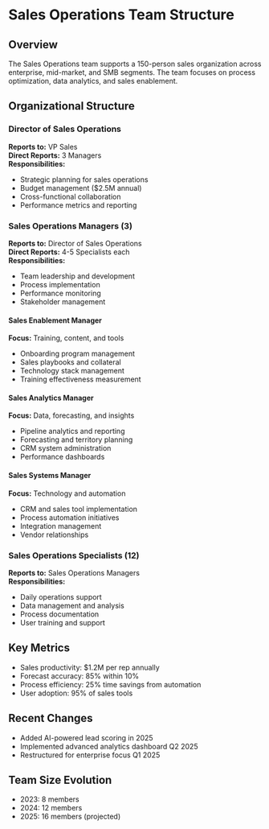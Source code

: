 # Sales Operations Team Structure

## Overview
The Sales Operations team supports a 150-person sales organization across enterprise, mid-market, and SMB segments. The team focuses on process optimization, data analytics, and sales enablement.

## Organizational Structure

### Director of Sales Operations
**Reports to:** VP Sales  
**Direct Reports:** 3 Managers  
**Responsibilities:**
- Strategic planning for sales operations
- Budget management ($2.5M annual)
- Cross-functional collaboration
- Performance metrics and reporting

### Sales Operations Managers (3)
**Reports to:** Director of Sales Operations  
**Direct Reports:** 4-5 Specialists each  
**Responsibilities:**
- Team leadership and development
- Process implementation
- Performance monitoring
- Stakeholder management

#### Sales Enablement Manager
**Focus:** Training, content, and tools
- Onboarding program management
- Sales playbooks and collateral
- Technology stack management
- Training effectiveness measurement

#### Sales Analytics Manager
**Focus:** Data, forecasting, and insights
- Pipeline analytics and reporting
- Forecasting and territory planning
- CRM system administration
- Performance dashboards

#### Sales Systems Manager
**Focus:** Technology and automation
- CRM and sales tool implementation
- Process automation initiatives
- Integration management
- Vendor relationships

### Sales Operations Specialists (12)
**Reports to:** Sales Operations Managers  
**Responsibilities:**
- Daily operations support
- Data management and analysis
- Process documentation
- User training and support

## Key Metrics
- Sales productivity: $1.2M per rep annually
- Forecast accuracy: 85% within 10%
- Process efficiency: 25% time savings from automation
- User adoption: 95% of sales tools

## Recent Changes
- Added AI-powered lead scoring in 2025
- Implemented advanced analytics dashboard Q2 2025
- Restructured for enterprise focus Q1 2025

## Team Size Evolution
- 2023: 8 members
- 2024: 12 members
- 2025: 16 members (projected)
